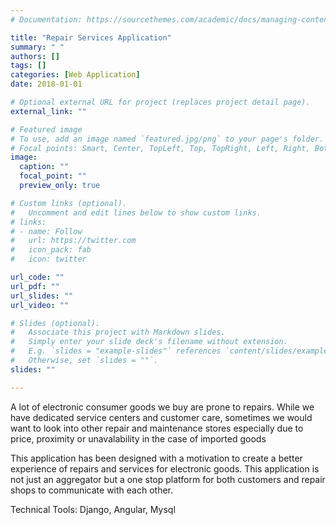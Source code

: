 ```yaml
---
# Documentation: https://sourcethemes.com/academic/docs/managing-content/

title: "Repair Services Application"
summary: " "
authors: []
tags: []
categories: [Web Application]
date: 2018-01-01

# Optional external URL for project (replaces project detail page).
external_link: ""

# Featured image
# To use, add an image named `featured.jpg/png` to your page's folder.
# Focal points: Smart, Center, TopLeft, Top, TopRight, Left, Right, BottomLeft, Bottom, BottomRight.
image:
  caption: ""
  focal_point: ""
  preview_only: true

# Custom links (optional).
#   Uncomment and edit lines below to show custom links.
# links:
# - name: Follow
#   url: https://twitter.com
#   icon_pack: fab
#   icon: twitter

url_code: ""
url_pdf: ""
url_slides: ""
url_video: ""

# Slides (optional).
#   Associate this project with Markdown slides.
#   Simply enter your slide deck's filename without extension.
#   E.g. `slides = "example-slides"` references `content/slides/example-slides.md`.
#   Otherwise, set `slides = ""`.
slides: ""

---
```

A lot of electronic consumer goods we buy are prone to repairs. While we have dedicated service centers and customer care, sometimes we would want to look into other repair and maintenance stores especially due to price, proximity or unavalability in the case of imported goods  

This application has been designed with a motivation to create a better experience of repairs and services for electronic goods. This application is not just an aggregator but a one stop platform for both customers and repair shops to communicate with each other. 

Technical Tools: Django, Angular, Mysql
